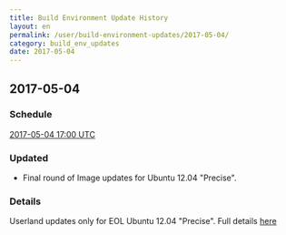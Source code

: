```yaml
---
title: Build Environment Update History
layout: en
permalink: /user/build-environment-updates/2017-05-04/
category: build_env_updates
date: 2017-05-04
---
```


## 2017-05-04

### Schedule

[2017-05-04 17:00 UTC](http://everytimezone.com/#2017-5-4,360,c8l)

### Updated

- Final round of Image updates for Ubuntu 12.04 "Precise".

### Details

Userland updates only for EOL Ubuntu 12.04 "Precise".
Full details [here](https://blog.travis-ci.com/2017-05-04-precise-image-updates)


